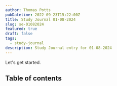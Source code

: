```yaml
---
author: Thomas Potts
pubDatetime: 2022-09-23T15:22:00Z
title: Study Journal 01-08-2024
slug: se-01082024
featured: true
draft: false
tags:
  - study-journal
description: Study Journal entry for 01-08-2024
---
```


Let's get started.

## Table of contents

